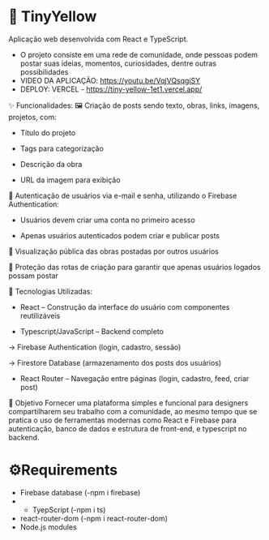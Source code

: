 # 🎨 TinyYellow
 Aplicação web desenvolvida com React e TypeScript.
 - O projeto consiste em uma rede de comunidade, onde pessoas podem postar suas ideias, momentos, curiosidades, dentre outras possibilidades
 - VIDEO DA APLICAÇÃO: https://youtu.be/VqjVQsqgiSY
 - DEPLOY: VERCEL - https://tiny-yellow-1et1.vercel.app/

✨ Funcionalidades:
🖼️ Criação de posts sendo texto, obras, links, imagens, projetos, com:

- Título do projeto

- Tags para categorização

- Descrição da obra

- URL da imagem para exibição

👥 Autenticação de usuários via e-mail e senha, utilizando o Firebase Authentication:

- Usuários devem criar uma conta no primeiro acesso

- Apenas usuários autenticados podem criar e publicar posts

📜 Visualização pública das obras postadas por outros usuários

🔐 Proteção das rotas de criação para garantir que apenas usuários logados possam postar

🚀 Tecnologias Utilizadas:

- React – Construção da interface do usuário com componentes reutilizáveis

- Typescript/JavaScript – Backend completo

-> Firebase Authentication (login, cadastro, sessão)

-> Firestore Database (armazenamento dos posts dos usuários)

- React Router – Navegação entre páginas (login, cadastro, feed, criar post)

🎯 Objetivo
Fornecer uma plataforma simples e funcional para designers compartilharem seu trabalho com a comunidade, ao mesmo tempo que se pratica o uso de ferramentas modernas como React e Firebase para autenticação, banco de dados e estrutura de front-end, e typescript no backend.

# ⚙️Requirements
- Firebase database (-npm i firebase)
- - TyepScript (-npm i ts)
- react-router-dom (-npm i react-router-dom)
- Node.js modules
